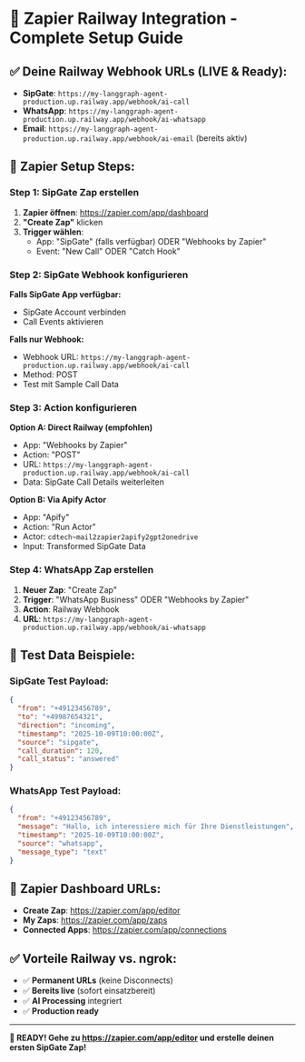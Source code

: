 # 🚀 Zapier Railway Integration - Complete Setup Guide

## ✅ **Deine Railway Webhook URLs (LIVE & Ready):**

- **SipGate**: `https://my-langgraph-agent-production.up.railway.app/webhook/ai-call`
- **WhatsApp**: `https://my-langgraph-agent-production.up.railway.app/webhook/ai-whatsapp`  
- **Email**: `https://my-langgraph-agent-production.up.railway.app/webhook/ai-email` (bereits aktiv)

## 🎯 **Zapier Setup Steps:**

### **Step 1: SipGate Zap erstellen**
1. **Zapier öffnen**: https://zapier.com/app/dashboard
2. **"Create Zap"** klicken
3. **Trigger wählen**: 
   - App: "SipGate" (falls verfügbar) ODER "Webhooks by Zapier"
   - Event: "New Call" ODER "Catch Hook"

### **Step 2: SipGate Webhook konfigurieren**
**Falls SipGate App verfügbar:**
- SipGate Account verbinden
- Call Events aktivieren

**Falls nur Webhook:**
- Webhook URL: `https://my-langgraph-agent-production.up.railway.app/webhook/ai-call`
- Method: POST
- Test mit Sample Call Data

### **Step 3: Action konfigurieren** 
**Option A: Direct Railway (empfohlen)**
- App: "Webhooks by Zapier"
- Action: "POST"
- URL: `https://my-langgraph-agent-production.up.railway.app/webhook/ai-call`
- Data: SipGate Call Details weiterleiten

**Option B: Via Apify Actor**  
- App: "Apify"
- Action: "Run Actor"
- Actor: `cdtech~mail2zapier2apify2gpt2onedrive`
- Input: Transformed SipGate Data

### **Step 4: WhatsApp Zap erstellen**
1. **Neuer Zap**: "Create Zap"
2. **Trigger**: "WhatsApp Business" ODER "Webhooks by Zapier"
3. **Action**: Railway Webhook
4. **URL**: `https://my-langgraph-agent-production.up.railway.app/webhook/ai-whatsapp`

## 🧪 **Test Data Beispiele:**

### **SipGate Test Payload:**
```json
{
  "from": "+49123456789",
  "to": "+49987654321",
  "direction": "incoming", 
  "timestamp": "2025-10-09T10:00:00Z",
  "source": "sipgate",
  "call_duration": 120,
  "call_status": "answered"
}
```

### **WhatsApp Test Payload:**
```json
{
  "from": "+49123456789",
  "message": "Hallo, ich interessiere mich für Ihre Dienstleistungen",
  "timestamp": "2025-10-09T10:00:00Z", 
  "source": "whatsapp",
  "message_type": "text"
}
```

## 🎯 **Zapier Dashboard URLs:**

- **Create Zap**: https://zapier.com/app/editor
- **My Zaps**: https://zapier.com/app/zaps
- **Connected Apps**: https://zapier.com/app/connections

## ✅ **Vorteile Railway vs. ngrok:**

- ✅ **Permanent URLs** (keine Disconnects)
- ✅ **Bereits live** (sofort einsatzbereit) 
- ✅ **AI Processing** integriert
- ✅ **Production ready**

---

**🚀 READY! Gehe zu https://zapier.com/app/editor und erstelle deinen ersten SipGate Zap!**